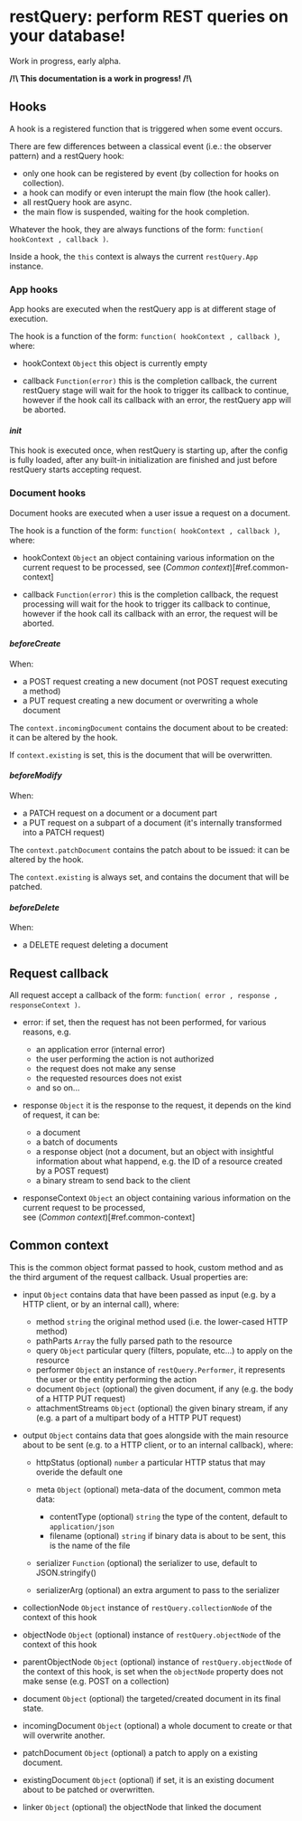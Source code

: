 

# restQuery: perform REST queries on your database!

Work in progress, early alpha.

**/!\ This documentation is a work in progress! /!\\**





## Hooks

A hook is a registered function that is triggered when some event occurs.

There are few differences between a classical event (i.e.: the observer pattern) and a restQuery hook:

* only one hook can be registered by event (by collection for hooks on collection).
* a hook can modify or even interupt the main flow (the hook caller).
* all restQuery hook are async.
* the main flow is suspended, waiting for the hook completion.



Whatever the hook, they are always functions of the form: `function( hookContext , callback )`.

Inside a hook, the `this` context is always the current `restQuery.App` instance.



### App hooks

App hooks are executed when the restQuery app is at different stage of execution.

The hook is a function of the form: `function( hookContext , callback )`, where:

* hookContext `Object` this object is currently empty

* callback `Function(error)` this is the completion callback, the current restQuery stage will wait for the hook to trigger
	its callback to continue, however if the hook call its callback with an error, the restQuery app will be aborted.



#### *init*

This hook is executed once, when restQuery is starting up, after the config is fully loaded, after any built-in initialization
are finished and just before restQuery starts accepting request.



### Document hooks

Document hooks are executed when a user issue a request on a document.

The hook is a function of the form: `function( hookContext , callback )`, where:

* hookContext `Object` an object containing various information on the current request to be processed,
	see (*Common context*)[#ref.common-context]

* callback `Function(error)` this is the completion callback, the request processing will wait for the hook to trigger its callback
	to continue, however if the hook call its callback with an error, the request will be aborted.



#### *beforeCreate*

When:

* a POST request creating a new document (not POST request executing a method)
* a PUT request creating a new document or overwriting a whole document

The `context.incomingDocument` contains the document about to be created: it can be altered by the hook.

If `context.existing` is set, this is the document that will be overwritten.



#### *beforeModify*

When:

* a PATCH request on a document or a document part
* a PUT request on a subpart of a document (it's internally transformed into a PATCH request)

The `context.patchDocument` contains the patch about to be issued: it can be altered by the hook.

The `context.existing` is always set, and contains the document that will be patched.



#### *beforeDelete*

When:

* a DELETE request deleting a document





## Request callback

All request accept a callback of the form: `function( error , response , responseContext )`.

* error: if set, then the request has not been performed, for various reasons, e.g.
	* an application error (internal error)
	* the user performing the action is not authorized
	* the request does not make any sense
	* the requested resources does not exist
	* and so on...

* response `Object` it is the response to the request, it depends on the kind of request, it can be:
	* a document
	* a batch of documents
	* a response object (not a document, but an object with insightful information about what happend, e.g. the ID of
		a resource created by a POST request)
	* a binary stream to send back to the client
	
* responseContext `Object` an object containing various information on the current request to be processed,     
	see (*Common context*)[#ref.common-context]




<a name="ref.common-context"></a>
## Common context

This is the common object format passed to hook, custom method and as the third argument of the request callback.
Usual properties are:
                                                    
* input `Object` contains data that have been passed as input (e.g. by a HTTP client, or by an internal call), where:
	
	* method `string` the original method used (i.e. the lower-cased HTTP method)
	* pathParts `Array` the fully parsed path to the resource
	* query `Object` particular query (filters, populate, etc...) to apply on the resource
	* performer `Object` an instance of `restQuery.Performer`, it represents the user or the entity performing the action
	* document `Object` (optional) the given document, if any (e.g. the body of a HTTP PUT request)
	* attachmentStreams `Object` (optional) the given binary stream, if any (e.g. a part of a multipart body of a HTTP PUT request)

* output `Object` contains data that goes alongside with the main resource about to be sent (e.g. to a HTTP client,
	or to an internal callback), where:
	
	* httpStatus (optional) `number` a particular HTTP status that may overide the default one
	* meta `Object` (optional) meta-data of the document, common meta data:
		
		* contentType (optional) `string` the type of the content, default to `application/json`
		* filename (optional) `string` if binary data is about to be sent, this is the name of the file
	
	* serializer `Function` (optional) the serializer to use, default to JSON.stringify()
	* serializerArg (optional) an extra argument to pass to the serializer

* collectionNode `Object` instance of `restQuery.collectionNode` of the context of this hook
* objectNode `Object` (optional) instance of `restQuery.objectNode` of the context of this hook
* parentObjectNode `Object` (optional) instance of `restQuery.objectNode` of the context of this hook, is set when
	the `objectNode` property does not make sense (e.g. POST on a collection)
* document `Object` (optional) the targeted/created document in its final state.
* incomingDocument `Object` (optional) a whole document to create or that will overwrite another.
* patchDocument `Object` (optional) a patch to apply on a existing document.
* existingDocument `Object` (optional) if set, it is an existing document about to be patched or overwritten.
* linker `Object` (optional) the objectNode that linked the document


